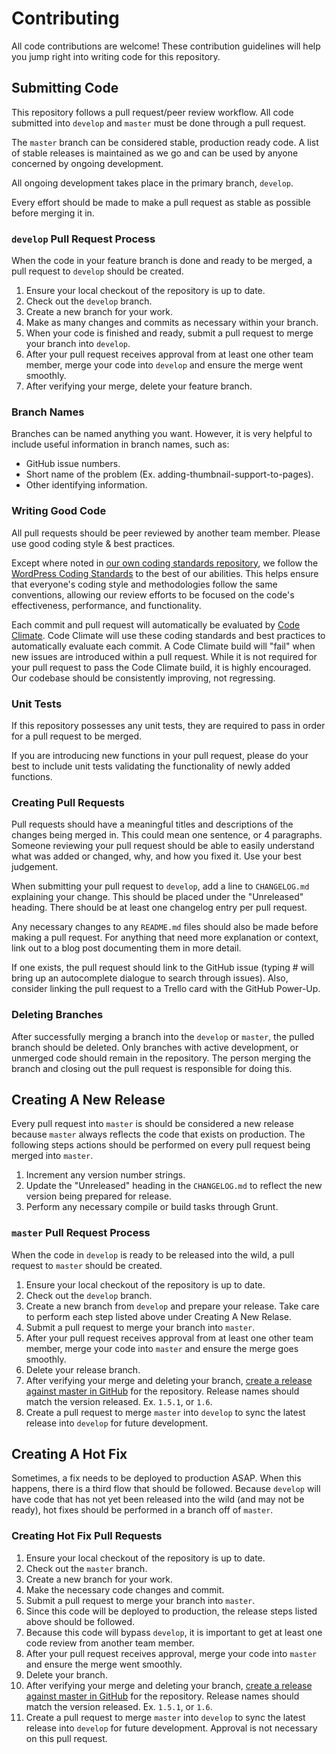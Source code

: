 # Contributing

All code contributions are welcome! These contribution guidelines will help you
 jump right into writing code for this repository.

## Submitting Code

This repository follows a pull request/peer review workflow. All code submitted
 into `develop` and `master` must be done through a pull request.

The `master` branch can be considered stable, production ready code. A list of
 stable releases is maintained as we go and can be used by anyone concerned by
 ongoing development.

All ongoing development takes place in the primary branch, `develop`.

Every effort should be made to make a pull request as stable as possible before
 merging it in.

### `develop` Pull Request Process

When the code in your feature branch is done and ready to be merged, a pull
 request to `develop` should be created.

1. Ensure your local checkout of the repository is up to date.
1. Check out the `develop` branch.
1. Create a new branch for your work.
1. Make as many changes and commits as necessary within your branch.
1. When your code is finished and ready, submit a pull request to merge your
 branch into `develop`.
1. After your pull request receives approval from at least one other team
 member, merge your code into `develop` and ensure the merge went smoothly.
1. After verifying your merge, delete your feature branch.

### Branch Names

Branches can be named anything you want. However, it is very helpful to include
 useful information in branch names, such as:

* GitHub issue numbers.
* Short name of the problem (Ex. adding-thumbnail-support-to-pages).
* Other identifying information.

### Writing Good Code

All pull requests should be peer reviewed by another team member. Please use
 good coding style & best practices.

Except where noted in [our own coding standards repository](https://github.com/bu-ist/coding-standards),
 we follow the [WordPress Coding Standards](https://make.wordpress.org/core/handbook/best-practices/coding-standards/)
 to the best of our abilities. This helps ensure that everyone's coding style
 and methodologies follow the same conventions, allowing our review efforts to
 be focused on the code's effectiveness, performance, and functionality.

Each commit and pull request will automatically be evaluated by [Code Climate](https://codeclimate.com/).
 Code Climate will use these coding standards and best practices to
 automatically evaluate each commit. A Code Climate build will "fail" when new
 issues are introduced within a pull request. While it is not required for your
 pull request to pass the Code Climate build, it is highly encouraged. Our
 codebase should be consistently improving, not regressing.

### Unit Tests

If this repository possesses any unit tests, they are required to pass in order
 for a pull request to be merged.

If you are introducing new functions in your pull request, please do your best
 to include unit tests validating the functionality of newly added functions.

### Creating Pull Requests

Pull requests should have a meaningful titles and descriptions of the changes
 being merged in. This could mean one sentence, or 4 paragraphs. Someone
 reviewing your pull request should be able to easily understand what was added
 or changed, why, and how you fixed it. Use your best judgement.

When submitting your pull request to `develop`, add a line to `CHANGELOG.md`
 explaining your change. This should be placed under the "Unreleased" heading.
 There should be at least one changelog entry per pull request.

Any necessary changes to any `README.md` files should also be made before
 making a pull request. For anything that need more explanation or context,
 link out to a blog post documenting them in more detail.

If one exists, the pull request should link to the GitHub issue (typing # will
 bring up an autocomplete dialogue to search through issues). Also, consider
 linking the pull request to a Trello card with the GitHub Power-Up.

### Deleting Branches

After successfully merging a branch into the `develop` or `master`, the pulled
 branch should be deleted. Only branches with active development, or unmerged
 code should remain in the repository. The person merging the branch and
 closing out the pull request is responsible for doing this.

## Creating A New Release

Every pull request into `master` is should be considered a new release because
`master` always reflects the code that exists on production. The following
steps actions should be performed on every pull request being merged into
`master`.

1. Increment any version number strings.
1. Update the "Unreleased" heading in the `CHANGELOG.md` to reflect the new version
 being prepared for release.
1. Perform any necessary compile or build tasks through Grunt.

### `master` Pull Request Process

When the code in `develop` is ready to be released into the wild, a pull
 request to `master` should be created.

1. Ensure your local checkout of the repository is up to date.
1. Check out the `develop` branch.
1. Create a new branch from `develop` and prepare your release. Take care to
 perform each step listed above under Creating A New Relase.
1. Submit a pull request to merge your branch into `master`.
1. After your pull request receives approval from at least one other team
 member, merge your code into `master` and ensure the merge goes smoothly.
1. Delete your release branch.
1. After verifying your merge and deleting your branch, [create a release
 against master in GitHub](https://help.github.com/articles/creating-releases/)
 for the repository. Release names should match the version released. Ex.
 `1.5.1`, or `1.6`.
1. Create a pull request to merge `master` into `develop` to sync the latest
 release into `develop` for future development.

## Creating A Hot Fix

Sometimes, a fix needs to be deployed to production ASAP. When this happens,
 there is a third flow that should be followed. Because `develop` will have
 code that has not yet been released into the wild (and may not be ready), hot
 fixes should be performed in a branch off of `master`.

### Creating Hot Fix Pull Requests

1. Ensure your local checkout of the repository is up to date.
1. Check out the `master` branch.
1. Create a new branch for your work.
1. Make the necessary code changes and commit.
1. Submit a pull request to merge your branch into `master`.
1. Since this code will be deployed to production, the release steps listed
 above should be followed.
1. Because this code will bypass `develop`, it is important to get at least
 one code review from another team member.
1. After your pull request receives approval, merge your code into `master` and
 ensure the merge went smoothly.
1. Delete your branch.
1. After verifying your merge and deleting your branch, [create a release
 against master in GitHub](https://help.github.com/articles/creating-releases/)
 for the repository. Release names should match the version released. Ex.
 `1.5.1`, or `1.6`.
1. Create a pull request to merge `master` into `develop` to sync the latest
 release into `develop` for future development. Approval is not necessary on
 this pull request.
